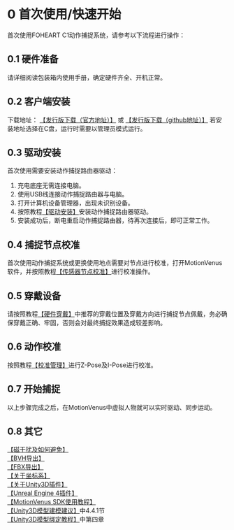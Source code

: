 # 0 首次使用/快速开始
首次使用FOHEART C1动作捕捉系统，请参考以下流程进行操作：

## 0.1 硬件准备
请详细阅读包装箱内使用手册，确定硬件齐全、开机正常。

## 0.2 客户端安装
下载地址：
[【发行版下载（官方地址）】](http://www.foheart.com/motionvenus/download.html)
或
[【发行版下载（github地址）】](https://github.com/FOHEART/MotionVenusHelp/blob/v1.4.0/release)
若安装地址选择在C盘，运行时需要以管理员模式运行。

## 0.3 驱动安装
首次使用需要安装动作捕捉路由器驱动：
1. 充电底座无需连接电脑。
2. 使用USB线连接动作捕捉路由器与电脑。
3. 打开计算机设备管理器，出现未识别设备。
4. 按照教程[【驱动安装】](https://github.com/FOHEART/MotionVenusHelp/blob/v1.4.0/driver/driverinstall.md)安装动作捕捉路由器驱动。
5. 安装成功后，断电重启动作捕捉路由器，待再次连接后，即可正常工作。

## 0.4 捕捉节点校准
首次使用动作捕捉系统或更换使用地点需要对节点进行校准，打开MotionVenus软件，并按照教程[【传感器节点校准】](https://github.com/FOHEART/MotionVenusHelp/blob/v1.4.0/software/sensorcali.md)进行校准操作。

## 0.5 穿戴设备
请按照教程[【硬件穿戴】](https://github.com/FOHEART/MotionVenusHelp/blob/v1.4.0/hardware/preparinghardware.md)中推荐的穿戴位置及穿戴方向进行捕捉节点佩戴，务必确保穿戴正确、牢固，否则会对最终捕捉效果造成较差影响。

## 0.6 动作校准
按照教程[【校准管理】](https://github.com/FOHEART/MotionVenusHelp/blob/v1.4.0/software/calimgr.md)进行Z-Pose及I-Pose进行校准。

## 0.7 开始捕捉
以上步骤完成之后，在MotionVenus中虚拟人物就可以实时驱动、同步运动。

## 0.8 其它
[【磁干扰及如何避免】](https://github.com/FOHEART/MotionVenusHelp/blob/v1.4.0/software/magdisturb.md)<br>
[【BVH导出】](https://github.com/FOHEART/MotionVenusHelp/blob/v1.4.0/software/filemgr.md)<br>
[【FBX导出】](https://github.com/FOHEART/MotionVenusHelp/blob/v1.4.0/software/filemgr.md)<br>
[【关于坐标系】](https://github.com/FOHEART/MotionVenusHelp/blob/v1.4.0/software/coordsystem.md)<br>
[【关于Unity3D插件】](https://github.com/FOHEART/FOHEART_Unity3D_Plugin)<br>
[【Unreal Engine 4插件】](https://github.com/FOHEART/FOHEART_UE4_Plugin_Demo)<br>
[【MotionVenus SDK使用教程】](https://github.com/FOHEART/MotionVenusSDK)<br>
[【Unity3D模型建模建议】](https://github.com/FOHEART/MotionVenusSDK)中4.4.1节<br>
[【Unity3D模型绑定教程】](https://github.com/FOHEART/MotionVenusSDK)中第四章<br>